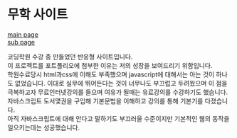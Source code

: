 # 무학 사이트
[main page](https://zunzuniiitravelagency.netlify.app/index.html)  
[sub page](https://zunzuniiitravelagency.netlify.app/subpage/sub.html)  

코딩학원 수강 중 만들었던 반응형 사이트입니다.  
이 프로젝트를 포트폴리오에 첨부한 이유는 저의 성장을 보여드리기 위함입니다.  
학원수료당시 html과css에 이해도 부족했으며 javascript에 대해서는 아는 것이 하나도 없었습니다.
이대로 실무에 뛰어든다는 것이 너무나도 부끄럽고 두려웠으며 이 점을 극복하고자 무료인터넷강의를 들으며 여유가 될때는 유료강의를 수강하기도 했습니다.
자바스크립트 도서몇권을 구입해 기본문법을 이해하고 강의를 통해 기본기를 다졌습니다.  
아직 자바스크립트에 대해 안다고 말하기도 부끄러울 수준이지만 기본적인 웹의 동작을 일으키는데는 성공했습니다.  
